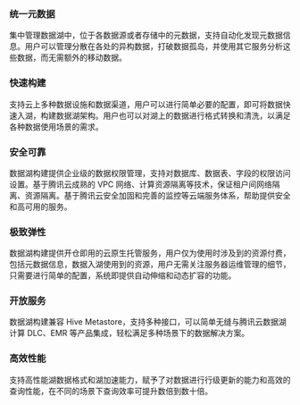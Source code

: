 ### 统一元数据
集中管理数据湖中，位于各数据源或者存储中的元数据，支持自动化发现元数据信息。用户可以管理分散在各处的异构数据，打破数据孤岛，并使用其它服务分析这些数据，而无需额外的移动数据。

### 快速构建
支持云上多种数据设施和数据渠道，用户可以进行简单必要的配置，即可将数据快速入湖，构建数据湖架构。用户也可以对湖上的数据进行格式转换和清洗，以满足各种数据使用场景的需求。

### 安全可靠
数据湖构建提供企业级的数据权限管理，支持对数据库、数据表、字段的权限访问设置。基于腾讯云成熟的 VPC 网络、计算资源隔离等技术，保证租户间网络隔离、资源隔离。基于腾讯云安全加固和完善的监控等云端服务体系，帮助提供安全和高可用的服务。

### 极致弹性
数据湖构建提供开仓即用的云原生托管服务，用户仅为使用时涉及到的资源付费，包括元数据信息，数据入湖使用到的资源，用户无需关注服务器运维管理的细节，只需要进行简单的配置，系统即提供自动伸缩和动态扩容的功能。

### 开放服务
数据湖构建兼容 Hive Metastore，支持多种接口，可以简单无缝与腾讯云数据湖计算 DLC、EMR 等产品集成，轻松满足多种场景下的数据解决方案。

### 高效性能
支持高性能湖数据格式和湖加速能力，赋予了对数据进行行级更新的能力和高效的查询性能，在不同的场景下查询效率可提升数倍到数十倍。
